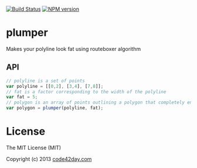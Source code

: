 [![Build Status](https://secure.travis-ci.org/code42day/plumper.png)](http://travis-ci.org/code42day/plumper)
[![NPM version](https://badge.fury.io/js/plumper.png)](http://badge.fury.io/js/plumper)

# plumper

Makes your polyline look fat using routeboxer algorithm

## API

```javascript
// polyline is a set of points
var polyline = [[0,2], [3,4], [7,8]];
// fat is a factor corresponding to the width of the polyline
var fat = 5;
// polygon is an array of points outlining a polygon that completely encompasses a line
var polygon = plumper(polyline, fat);
```

# License

The MIT License (MIT)

Copyright (c) 2013 [code42day.com](http://code42day.com)